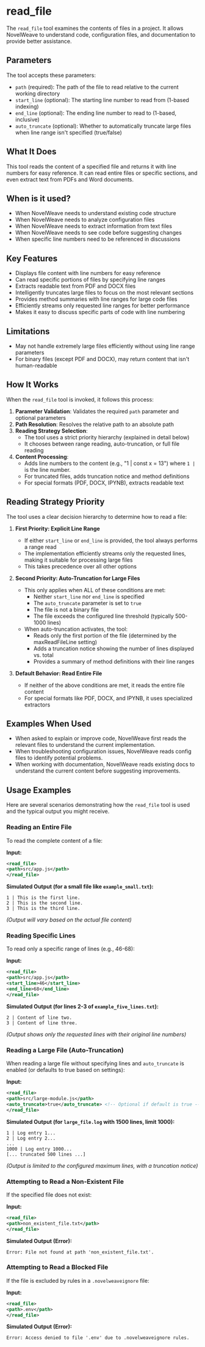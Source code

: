 # read_file

The `read_file` tool examines the contents of files in a project. It allows NovelWeave to understand code, configuration files, and documentation to provide better assistance.

## Parameters

The tool accepts these parameters:

- `path` (required): The path of the file to read relative to the current working directory
- `start_line` (optional): The starting line number to read from (1-based indexing)
- `end_line` (optional): The ending line number to read to (1-based, inclusive)
- `auto_truncate` (optional): Whether to automatically truncate large files when line range isn't specified (true/false)

## What It Does

This tool reads the content of a specified file and returns it with line numbers for easy reference. It can read entire files or specific sections, and even extract text from PDFs and Word documents.

## When is it used?

- When NovelWeave needs to understand existing code structure
- When NovelWeave needs to analyze configuration files
- When NovelWeave needs to extract information from text files
- When NovelWeave needs to see code before suggesting changes
- When specific line numbers need to be referenced in discussions

## Key Features

- Displays file content with line numbers for easy reference
- Can read specific portions of files by specifying line ranges
- Extracts readable text from PDF and DOCX files
- Intelligently truncates large files to focus on the most relevant sections
- Provides method summaries with line ranges for large code files
- Efficiently streams only requested line ranges for better performance
- Makes it easy to discuss specific parts of code with line numbering

## Limitations

- May not handle extremely large files efficiently without using line range parameters
- For binary files (except PDF and DOCX), may return content that isn't human-readable

## How It Works

When the `read_file` tool is invoked, it follows this process:

1. **Parameter Validation**: Validates the required `path` parameter and optional parameters
2. **Path Resolution**: Resolves the relative path to an absolute path
3. **Reading Strategy Selection**:
    - The tool uses a strict priority hierarchy (explained in detail below)
    - It chooses between range reading, auto-truncation, or full file reading
4. **Content Processing**:
    - Adds line numbers to the content (e.g., "1 | const x = 13") where `1 |` is the line number.
    - For truncated files, adds truncation notice and method definitions
    - For special formats (PDF, DOCX, IPYNB), extracts readable text

## Reading Strategy Priority

The tool uses a clear decision hierarchy to determine how to read a file:

1. **First Priority: Explicit Line Range**

    - If either `start_line` or `end_line` is provided, the tool always performs a range read
    - The implementation efficiently streams only the requested lines, making it suitable for processing large files
    - This takes precedence over all other options

2. **Second Priority: Auto-Truncation for Large Files**

    - This only applies when ALL of these conditions are met:
        - Neither `start_line` nor `end_line` is specified
        - The `auto_truncate` parameter is set to `true`
        - The file is not a binary file
        - The file exceeds the configured line threshold (typically 500-1000 lines)
    - When auto-truncation activates, the tool:
        - Reads only the first portion of the file (determined by the maxReadFileLine setting)
        - Adds a truncation notice showing the number of lines displayed vs. total
        - Provides a summary of method definitions with their line ranges

3. **Default Behavior: Read Entire File**
    - If neither of the above conditions are met, it reads the entire file content
    - For special formats like PDF, DOCX, and IPYNB, it uses specialized extractors

## Examples When Used

- When asked to explain or improve code, NovelWeave first reads the relevant files to understand the current implementation.
- When troubleshooting configuration issues, NovelWeave reads config files to identify potential problems.
- When working with documentation, NovelWeave reads existing docs to understand the current content before suggesting improvements.

## Usage Examples

Here are several scenarios demonstrating how the `read_file` tool is used and the typical output you might receive.

### Reading an Entire File

To read the complete content of a file:

**Input:**

```xml
<read_file>
<path>src/app.js</path>
</read_file>
```

**Simulated Output (for a small file like `example_small.txt`):**

```
1 | This is the first line.
2 | This is the second line.
3 | This is the third line.
```

_(Output will vary based on the actual file content)_

### Reading Specific Lines

To read only a specific range of lines (e.g., 46-68):

**Input:**

```xml
<read_file>
<path>src/app.js</path>
<start_line>46</start_line>
<end_line>68</end_line>
</read_file>
```

**Simulated Output (for lines 2-3 of `example_five_lines.txt`):**

```
2 | Content of line two.
3 | Content of line three.
```

_(Output shows only the requested lines with their original line numbers)_

### Reading a Large File (Auto-Truncation)

When reading a large file without specifying lines and `auto_truncate` is enabled (or defaults to true based on settings):

**Input:**

```xml
<read_file>
<path>src/large-module.js</path>
<auto_truncate>true</auto_truncate> <!-- Optional if default is true -->
</read_file>
```

**Simulated Output (for `large_file.log` with 1500 lines, limit 1000):**

```
1 | Log entry 1...
2 | Log entry 2...
...
1000 | Log entry 1000...
[... truncated 500 lines ...]
```

_(Output is limited to the configured maximum lines, with a truncation notice)_

### Attempting to Read a Non-Existent File

If the specified file does not exist:

**Input:**

```xml
<read_file>
<path>non_existent_file.txt</path>
</read_file>
```

**Simulated Output (Error):**

```
Error: File not found at path 'non_existent_file.txt'.
```

### Attempting to Read a Blocked File

If the file is excluded by rules in a `.novelweaveignore` file:

**Input:**

```xml
<read_file>
<path>.env</path>
</read_file>
```

**Simulated Output (Error):**

```
Error: Access denied to file '.env' due to .novelweaveignore rules.
```
